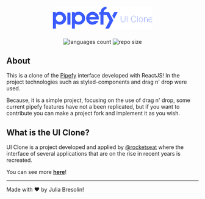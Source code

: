 <h1 align="center">
    <img alt="Ecoleta" title="Ecoleta" src=".docs/header.svg" width="260px" />
</h1>

<p align="center">
 <img alt="languages count" src="https://img.shields.io/github/languages/count/jbresolinn/uiclone-pipefy?color=3b5bfd"/>
  <img alt="repo size" src="https://img.shields.io/github/repo-size/jbresolinn/uiclone-pipefy?color=3b5bfd">
</p>

## About

This is a clone of the <a href="https://pipefy.com">Pipefy</a> interface developed with ReactJS! In the project technologies such as styled-components and drag n' drop were used. 

Because, it is a simple project, focusing on the use of drag n' drop, some current pipefy features have not a been replicated, but if you want to contribute you can make a project fork and implement it as you wish.


## What is the UI Clone?

UI Clone is a project developed and applied by <a href="https://github.com/Rocketseat">@rocketseat</a> where the interface of several applications that are on the rise in recent years is recreated.

You can see more <b><a href="https://www.youtube.com/watch?v=awRtgpRsdTQ&list=PL85ITvJ7FLohTZv9cC5-PrZ39Q3cugWqp">here</a></b>!


---

Made with ♥ by Julia Bresolin!